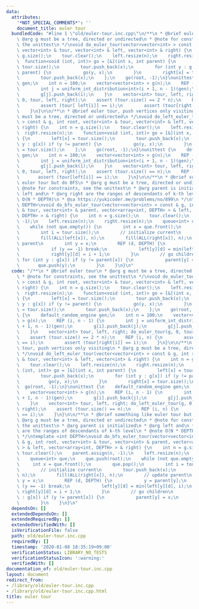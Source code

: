 ```yaml
---
data:
  attributes:
    '*NOT_SPECIAL_COMMENTS*': ''
    document_title: euler tour
  bundledCode: "#line 1 \"old/euler-tour.inc.cpp\"\n/**\n * @brief euler tour\n *\
    \ @arg g must be a tree, directed or undirected\n * @note for constraints, see\
    \ the unittest\n */\nvoid do_euler_tour(vector<vector<int> > const & g, int root,\
    \ vector<int> & tour, vector<int> & left, vector<int> & right) {\n    int n =\
    \ g.size();\n    tour.clear();\n    left.resize(n);\n    right.resize(n);\n  \
    \  function<void (int, int)> go = [&](int x, int parent) {\n        left[x] =\
    \ tour.size();\n        tour.push_back(x);\n        for (int y : g[x]) if (y !=\
    \ parent) {\n            go(y, x);\n        }\n        right[x] = tour.size();\n\
    \        tour.push_back(x);\n    };\n    go(root, -1);\n}\nunittest {\n    default_random_engine\
    \ gen;\n    int n = 100;\n    vector<vector<int> > g(n);\n    REP (i, n - 1) {\n\
    \        int j = uniform_int_distribution<int>(i + 1, n - 1)(gen);\n        g[i].push_back(j);\n\
    \        g[j].push_back(i);\n    }\n    vector<int> tour, left, right; do_euler_tour(g,\
    \ 0, tour, left, right);\n    assert (tour.size() == 2 * n);\n    REP (i, n) {\n\
    \        assert (tour[ left[i]] == i);\n        assert (tour[right[i]] == i);\n\
    \    }\n}\n\n/**\n * @brief euler tour, push vertices only visiting\n * @arg g\
    \ must be a tree, directed or undirected\n */\nvoid do_left_euler_tour(vector<vector<int>\
    \ > const & g, int root, vector<int> & tour, vector<int> & left, vector<int> &\
    \ right) {\n    int n = g.size();\n    tour.clear();\n    left.resize(n);\n  \
    \  right.resize(n);\n    function<void (int, int)> go = [&](int x, int parent)\
    \ {\n        left[x] = tour.size();\n        tour.push_back(x);\n        for (int\
    \ y : g[x]) if (y != parent) {\n            go(y, x);\n        }\n        right[x]\
    \ = tour.size();\n    };\n    go(root, -1);\n}\nunittest {\n    default_random_engine\
    \ gen;\n    int n = 100;\n    vector<vector<int> > g(n);\n    REP (i, n - 1) {\n\
    \        int j = uniform_int_distribution<int>(i + 1, n - 1)(gen);\n        g[i].push_back(j);\n\
    \        g[j].push_back(i);\n    }\n    vector<int> tour, left, right; do_left_euler_tour(g,\
    \ 0, tour, left, right);\n    assert (tour.size() == n);\n    REP (i, n) {\n \
    \       assert (tour[left[i]] == i);\n    }\n}\n\n/**\n * @brief something like\
    \ euler tour but do BFS\n * @arg g must be a tree, directed or undirected\n *\
    \ @note for constraints, see the unittest\n * @arg parent is initialized\n * @arg\
    \ left and\n * @arg right are the ranges of descendants of k-th level\n * @note\
    \ O(N * DEPTH)\n * @sa https://yukicoder.me/problems/no/899\n */\ntemplate <int\
    \ DEPTH>\nvoid do_bfs_euler_tour(vector<vector<int> > const & g, int root, vector<int>\
    \ & tour, vector<int> & parent, vector<array<int, DEPTH> > & left, vector<array<int,\
    \ DEPTH> > & right) {\n    int n = g.size();\n    tour.clear();\n    parent.assign(n,\
    \ -1);\n    left.resize(n);\n    right.resize(n);\n    queue<int> que;\n    que.push(root);\n\
    \    while (not que.empty()) {\n        int x = que.front();\n        que.pop();\n\
    \        int i = tour.size();\n        // initialize current\n        tour.push_back(x);\n\
    \        fill(ALL(left[x]), n);\n        fill(ALL(right[x]), n);\n        // update\
    \ parent\n        int y = x;\n        REP (d, DEPTH) {\n            y = parent[y];\n\
    \            if (y == -1) break;\n            left[y][d] = min(left[y][d], i);\n\
    \            right[y][d] = i + 1;\n        }\n        // go children\n       \
    \ for (int y : g[x]) if (y != parent[x]) {\n            parent[y] = x;\n     \
    \       que.push(y);\n        }\n    }\n}\n"
  code: "/**\n * @brief euler tour\n * @arg g must be a tree, directed or undirected\n\
    \ * @note for constraints, see the unittest\n */\nvoid do_euler_tour(vector<vector<int>\
    \ > const & g, int root, vector<int> & tour, vector<int> & left, vector<int> &\
    \ right) {\n    int n = g.size();\n    tour.clear();\n    left.resize(n);\n  \
    \  right.resize(n);\n    function<void (int, int)> go = [&](int x, int parent)\
    \ {\n        left[x] = tour.size();\n        tour.push_back(x);\n        for (int\
    \ y : g[x]) if (y != parent) {\n            go(y, x);\n        }\n        right[x]\
    \ = tour.size();\n        tour.push_back(x);\n    };\n    go(root, -1);\n}\nunittest\
    \ {\n    default_random_engine gen;\n    int n = 100;\n    vector<vector<int>\
    \ > g(n);\n    REP (i, n - 1) {\n        int j = uniform_int_distribution<int>(i\
    \ + 1, n - 1)(gen);\n        g[i].push_back(j);\n        g[j].push_back(i);\n\
    \    }\n    vector<int> tour, left, right; do_euler_tour(g, 0, tour, left, right);\n\
    \    assert (tour.size() == 2 * n);\n    REP (i, n) {\n        assert (tour[ left[i]]\
    \ == i);\n        assert (tour[right[i]] == i);\n    }\n}\n\n/**\n * @brief euler\
    \ tour, push vertices only visiting\n * @arg g must be a tree, directed or undirected\n\
    \ */\nvoid do_left_euler_tour(vector<vector<int> > const & g, int root, vector<int>\
    \ & tour, vector<int> & left, vector<int> & right) {\n    int n = g.size();\n\
    \    tour.clear();\n    left.resize(n);\n    right.resize(n);\n    function<void\
    \ (int, int)> go = [&](int x, int parent) {\n        left[x] = tour.size();\n\
    \        tour.push_back(x);\n        for (int y : g[x]) if (y != parent) {\n \
    \           go(y, x);\n        }\n        right[x] = tour.size();\n    };\n  \
    \  go(root, -1);\n}\nunittest {\n    default_random_engine gen;\n    int n = 100;\n\
    \    vector<vector<int> > g(n);\n    REP (i, n - 1) {\n        int j = uniform_int_distribution<int>(i\
    \ + 1, n - 1)(gen);\n        g[i].push_back(j);\n        g[j].push_back(i);\n\
    \    }\n    vector<int> tour, left, right; do_left_euler_tour(g, 0, tour, left,\
    \ right);\n    assert (tour.size() == n);\n    REP (i, n) {\n        assert (tour[left[i]]\
    \ == i);\n    }\n}\n\n/**\n * @brief something like euler tour but do BFS\n *\
    \ @arg g must be a tree, directed or undirected\n * @note for constraints, see\
    \ the unittest\n * @arg parent is initialized\n * @arg left and\n * @arg right\
    \ are the ranges of descendants of k-th level\n * @note O(N * DEPTH)\n * @sa https://yukicoder.me/problems/no/899\n\
    \ */\ntemplate <int DEPTH>\nvoid do_bfs_euler_tour(vector<vector<int> > const\
    \ & g, int root, vector<int> & tour, vector<int> & parent, vector<array<int, DEPTH>\
    \ > & left, vector<array<int, DEPTH> > & right) {\n    int n = g.size();\n   \
    \ tour.clear();\n    parent.assign(n, -1);\n    left.resize(n);\n    right.resize(n);\n\
    \    queue<int> que;\n    que.push(root);\n    while (not que.empty()) {\n   \
    \     int x = que.front();\n        que.pop();\n        int i = tour.size();\n\
    \        // initialize current\n        tour.push_back(x);\n        fill(ALL(left[x]),\
    \ n);\n        fill(ALL(right[x]), n);\n        // update parent\n        int\
    \ y = x;\n        REP (d, DEPTH) {\n            y = parent[y];\n            if\
    \ (y == -1) break;\n            left[y][d] = min(left[y][d], i);\n           \
    \ right[y][d] = i + 1;\n        }\n        // go children\n        for (int y\
    \ : g[x]) if (y != parent[x]) {\n            parent[y] = x;\n            que.push(y);\n\
    \        }\n    }\n}\n"
  dependsOn: []
  extendedDependsOn: []
  extendedRequiredBy: []
  extendedVerifiedWith: []
  isVerificationFile: false
  path: old/euler-tour.inc.cpp
  requiredBy: []
  timestamp: '2020-01-08 18:35:19+09:00'
  verificationStatus: LIBRARY_NO_TESTS
  verificationStatusIcon: ':warning:'
  verifiedWith: []
documentation_of: old/euler-tour.inc.cpp
layout: document
redirect_from:
- /library/old/euler-tour.inc.cpp
- /library/old/euler-tour.inc.cpp.html
title: euler tour
---
```

